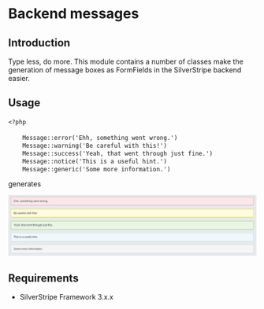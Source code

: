 # Backend messages

## Introduction

Type less, do more. This module contains a number of classes make the generation of message boxes as FormFields in the SilverStripe backend easier.

## Usage

````
<?php

	Message::error('Ehh, something went wrong.')
	Message::warning('Be careful with this!')
	Message::success('Yeah, that went through just fine.')
	Message::notice('This is a useful hint.')
	Message::generic('Some more information.')

````

generates

<img src="https://raw.githubusercontent.com/friendsofsilverstripe/backendmessages/master/images/screenshots/messages.png">


## Requirements

 * SilverStripe Framework 3.x.x
